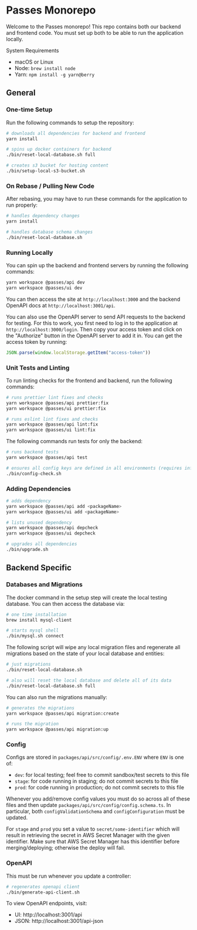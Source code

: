 # Passes Monorepo

Welcome to the Passes monorepo! This repo contains both our backend and frontend
code. You must set up both to be able to run the application locally.

System Requirements

- macOS or Linux
- Node: `brew install node`
- Yarn: `npm install -g yarn@berry`

## General

### One-time Setup

Run the following commands to setup the repository:
```bash
# downloads all dependencies for backend and frontend
yarn install

# spins up docker containers for backend
./bin/reset-local-database.sh full

# creates s3 bucket for hosting content
./bin/setup-local-s3-bucket.sh
```

### On Rebase / Pulling New Code

After rebasing, you may have to run these commands for the application to run
properly:
```bash
# handles dependency changes
yarn install

# handles database schema changes
./bin/reset-local-database.sh
```

### Running Locally

You can spin up the backend and frontend servers by running the following
commands:
```bash
yarn workspace @passes/api dev
yarn workspace @passes/ui dev
```

You can then access the site at `http://localhost:3000` and the backend OpenAPI
docs at `http://localhost:3001/api`.

You can also use the OpenAPI server to send API requests to the backend for
testing. For this to work, you first need to log in to the application at
`http://localhost:3000/login`. Then copy your access token and click on
the "Authorize" button in the OpenAPI server to add it in. You can get the
access token by running:
```js
JSON.parse(window.localStorage.getItem("access-token"))
```

### Unit Tests and Linting

To run linting checks for the frontend and backend, run the following commands:
```bash
# runs prettier lint fixes and checks
yarn workspace @passes/api prettier:fix
yarn workspace @passes/ui prettier:fix

# runs eslint lint fixes and checks
yarn workspace @passes/api lint:fix
yarn workspace @passes/ui lint:fix
```

The following commands run tests for only the backend:
```bash
# runs backend tests
yarn workspace @passes/api test

# ensures all config keys are defined in all environments (requires infra repo)
./bin/config-check.sh
```

### Adding Dependencies

```bash
# adds dependency
yarn workspace @passes/api add <packageName>
yarn workspace @passes/ui add <packageName>

# lists unused dependency
yarn workspace @passes/api depcheck
yarn workspace @passes/ui depcheck

# upgrades all dependencies
./bin/upgrade.sh
```

## Backend Specific

### Databases and Migrations

The docker command in the setup step will create the local testing database. You
can then access the database via:

```bash
# one time installation
brew install mysql-client

# starts mysql shell
./bin/mysql.sh connect
```

The following script will wipe any local migration files and regenerate all
migrations based on the state of your local database and entities:

```bash
# just migrations
./bin/reset-local-database.sh

# also will reset the local database and delete all of its data
./bin/reset-local-database.sh full
```

You can also run the migrations manually:

```bash
# generates the migrations
yarn workspace @passes/api migration:create

# runs the migration
yarn workspace @passes/api migration:up
```

### Config

Configs are stored in `packages/api/src/config/.env.ENV` where `ENV` is one of:

- `dev`: for local testing; feel free to commit sandbox/test secrets to this file
- `stage`: for code running in staging; do not commit secrets to this file
- `prod`: for code running in production; do not commit secrets to this file

Whenever you add/remove config values you must do so across all of these files
and then update `packages/api/src/config/config.schema.ts`. In particular, both
`configValidationSchema` and `configConfiguration` must be updated.

For `stage` and `prod` you set a value to `secret/some-identifier` which will
result in retrieving the secret in AWS Secret Manager with the given
identifier. Make sure that AWS Secret Manager has this identifier before
merging/deploying; otherwise the deploy will fail.

### OpenAPI

This must be run whenever you update a controller:
```bash
# regenerates openapi client
./bin/generate-api-client.sh
```

To view OpenAPI endpoints, visit:

- UI: http://localhost:3001/api
- JSON: http://localhost:3001/api-json
